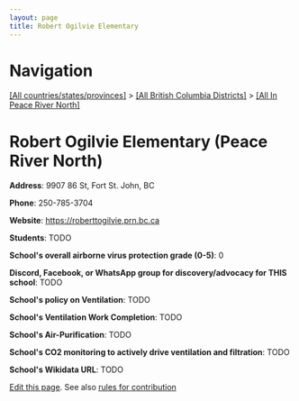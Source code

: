 ```yaml
---
layout: page
title: Robert Ogilvie Elementary
---
```

# Navigation

[[All countries/states/provinces]](../../..) > [[All British Columbia Districts]](../..) > [[All In Peace River North]](..)

# Robert Ogilvie Elementary (Peace River North)

**Address**: 9907 86 St, Fort St. John, BC

**Phone**: 250-785-3704

**Website**: <https://roberttogilvie.prn.bc.ca>

**Students**: TODO

**School's overall airborne virus protection grade (0-5)**: 0

**Discord, Facebook, or WhatsApp group for discovery/advocacy for THIS school**: TODO

**School's policy on Ventilation**: TODO

**School's Ventilation Work Completion**: TODO

**School's Air-Purification**: TODO

**School's CO2 monitoring to actively drive ventilation and filtration**: TODO

**School's Wikidata URL**: TODO


[Edit this page](https://github.com/ventilate-schools/BC/edit/main/./Peace_River_North/Robert_Ogilvie_Elementary.md). See also [rules for contribution](../../../contribution-rules/)